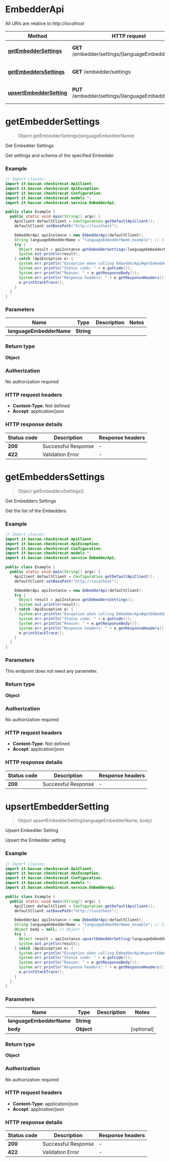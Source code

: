 # EmbedderApi

All URIs are relative to *http://localhost*

| Method | HTTP request | Description |
|------------- | ------------- | -------------|
| [**getEmbedderSettings**](EmbedderApi.md#getEmbedderSettings) | **GET** /embedder/settings/{languageEmbedderName} | Get Embedder Settings |
| [**getEmbeddersSettings**](EmbedderApi.md#getEmbeddersSettings) | **GET** /embedder/settings | Get Embedders Settings |
| [**upsertEmbedderSetting**](EmbedderApi.md#upsertEmbedderSetting) | **PUT** /embedder/settings/{languageEmbedderName} | Upsert Embedder Setting |


<a id="getEmbedderSettings"></a>
# **getEmbedderSettings**
> Object getEmbedderSettings(languageEmbedderName)

Get Embedder Settings

Get settings and schema of the specified Embedder

### Example
```java
// Import classes:
import it.baccan.cheshirecat.ApiClient;
import it.baccan.cheshirecat.ApiException;
import it.baccan.cheshirecat.Configuration;
import it.baccan.cheshirecat.models.*;
import it.baccan.cheshirecat.service.EmbedderApi;

public class Example {
  public static void main(String[] args) {
    ApiClient defaultClient = Configuration.getDefaultApiClient();
    defaultClient.setBasePath("http://localhost");

    EmbedderApi apiInstance = new EmbedderApi(defaultClient);
    String languageEmbedderName = "languageEmbedderName_example"; // String | 
    try {
      Object result = apiInstance.getEmbedderSettings(languageEmbedderName);
      System.out.println(result);
    } catch (ApiException e) {
      System.err.println("Exception when calling EmbedderApi#getEmbedderSettings");
      System.err.println("Status code: " + e.getCode());
      System.err.println("Reason: " + e.getResponseBody());
      System.err.println("Response headers: " + e.getResponseHeaders());
      e.printStackTrace();
    }
  }
}
```

### Parameters

| Name | Type | Description  | Notes |
|------------- | ------------- | ------------- | -------------|
| **languageEmbedderName** | **String**|  | |

### Return type

**Object**

### Authorization

No authorization required

### HTTP request headers

 - **Content-Type**: Not defined
 - **Accept**: application/json

### HTTP response details
| Status code | Description | Response headers |
|-------------|-------------|------------------|
| **200** | Successful Response |  -  |
| **422** | Validation Error |  -  |

<a id="getEmbeddersSettings"></a>
# **getEmbeddersSettings**
> Object getEmbeddersSettings()

Get Embedders Settings

Get the list of the Embedders

### Example
```java
// Import classes:
import it.baccan.cheshirecat.ApiClient;
import it.baccan.cheshirecat.ApiException;
import it.baccan.cheshirecat.Configuration;
import it.baccan.cheshirecat.models.*;
import it.baccan.cheshirecat.service.EmbedderApi;

public class Example {
  public static void main(String[] args) {
    ApiClient defaultClient = Configuration.getDefaultApiClient();
    defaultClient.setBasePath("http://localhost");

    EmbedderApi apiInstance = new EmbedderApi(defaultClient);
    try {
      Object result = apiInstance.getEmbeddersSettings();
      System.out.println(result);
    } catch (ApiException e) {
      System.err.println("Exception when calling EmbedderApi#getEmbeddersSettings");
      System.err.println("Status code: " + e.getCode());
      System.err.println("Reason: " + e.getResponseBody());
      System.err.println("Response headers: " + e.getResponseHeaders());
      e.printStackTrace();
    }
  }
}
```

### Parameters
This endpoint does not need any parameter.

### Return type

**Object**

### Authorization

No authorization required

### HTTP request headers

 - **Content-Type**: Not defined
 - **Accept**: application/json

### HTTP response details
| Status code | Description | Response headers |
|-------------|-------------|------------------|
| **200** | Successful Response |  -  |

<a id="upsertEmbedderSetting"></a>
# **upsertEmbedderSetting**
> Object upsertEmbedderSetting(languageEmbedderName, body)

Upsert Embedder Setting

Upsert the Embedder setting

### Example
```java
// Import classes:
import it.baccan.cheshirecat.ApiClient;
import it.baccan.cheshirecat.ApiException;
import it.baccan.cheshirecat.Configuration;
import it.baccan.cheshirecat.models.*;
import it.baccan.cheshirecat.service.EmbedderApi;

public class Example {
  public static void main(String[] args) {
    ApiClient defaultClient = Configuration.getDefaultApiClient();
    defaultClient.setBasePath("http://localhost");

    EmbedderApi apiInstance = new EmbedderApi(defaultClient);
    String languageEmbedderName = "languageEmbedderName_example"; // String | 
    Object body = null; // Object | 
    try {
      Object result = apiInstance.upsertEmbedderSetting(languageEmbedderName, body);
      System.out.println(result);
    } catch (ApiException e) {
      System.err.println("Exception when calling EmbedderApi#upsertEmbedderSetting");
      System.err.println("Status code: " + e.getCode());
      System.err.println("Reason: " + e.getResponseBody());
      System.err.println("Response headers: " + e.getResponseHeaders());
      e.printStackTrace();
    }
  }
}
```

### Parameters

| Name | Type | Description  | Notes |
|------------- | ------------- | ------------- | -------------|
| **languageEmbedderName** | **String**|  | |
| **body** | **Object**|  | [optional] |

### Return type

**Object**

### Authorization

No authorization required

### HTTP request headers

 - **Content-Type**: application/json
 - **Accept**: application/json

### HTTP response details
| Status code | Description | Response headers |
|-------------|-------------|------------------|
| **200** | Successful Response |  -  |
| **422** | Validation Error |  -  |

